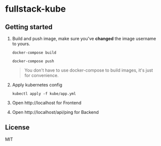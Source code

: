 # fullstack-kube

## Getting started

1. Build and push image, make sure you've **changed** the image username to yours.

   ```
   docker-compose build
   ```

   ```
   docker-compose push
   ```

   > You don't have to use docker-compose to build images, it's just for convenience.

2. Apply kubernetes config

   ```
   kubectl apply -f kube/app.yml
   ```

3. Open http://localhost for Frontend

4. Open http://localhost/api/ping for Backend

## License

MIT
